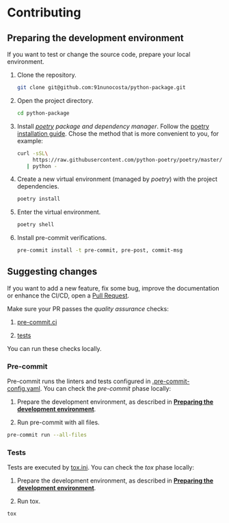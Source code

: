 # Contributing

## Preparing the development environment

If you want to test or change the source code, prepare your local environment.

1. Clone the repository.

   ```bash
   git clone git@github.com:91nunocosta/python-package.git
   ```

2. Open the project directory.

   ```bash
   cd python-package
   ```

3. Install [_poetry_](https://python-poetry.org/) _package and dependency manager_.
Follow the [poetry installation guide](https://python-poetry.org/docs/#installation).
Chose the method that is more convenient to you, for example:

   ```bash
   curl -sSL\
        https://raw.githubusercontent.com/python-poetry/poetry/master/get-poetry.py \
      | python -
   ```

4. Create a new virtual environment (managed by _poetry_) with the project dependencies.

   ```bash
   poetry install
   ```

5. Enter the virtual environment.

   ```bash
   poetry shell
   ```

6. Install pre-commit verifications.

   ```bash
   pre-commit install -t pre-commit, pre-post, commit-msg
   ```

## Suggesting changes

If you want to add a new feature, fix some bug, improve the documentation
or enhance the CI/CD, open a
[Pull Request](https://docs.github.com/en/pull-requests/collaborating-with-pull-requests/proposing-changes-to-your-work-with-pull-requests/about-pull-requests).

Make sure your PR passes the _quality assurance_ checks:

1. [pre-commit.ci](https://results.pre-commit.ci/repo/github/426730867)

2. [tests](https://github.com/91nunocosta/prototype-python-library/actions/workflows/test.yml)

You can run these checks locally.

### Pre-commit

Pre-commit runs the linters and tests configured in
[.pre-commit-config.yaml](./.pre-commit-config.yaml).
You can check the _pre-commit_ phase locally:

1. Prepare the development environment, as described in
[**Preparing the development environment**](#preparing-the-development-environment).

2. Run pre-commit with all files.

```bash
pre-commit run --all-files
```

### Tests

Tests are executed by [tox.ini](./tox.ini).
You can check the _tox_ phase locally:

1. Prepare the development environment, as described in
[**Preparing the development environment**](#preparing-the-development-environment).

2. Run tox.

```bash
tox
```

